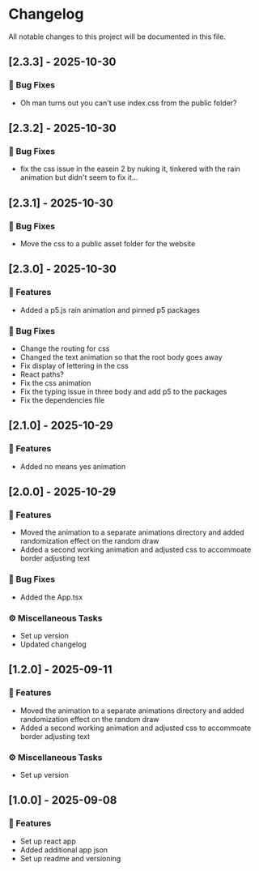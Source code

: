 # Changelog

All notable changes to this project will be documented in this file.

## [2.3.3] - 2025-10-30

### 🐛 Bug Fixes

- Oh man turns out you can't use index.css from the public folder?

## [2.3.2] - 2025-10-30

### 🐛 Bug Fixes

- fix the css issue in the easein 2 by nuking it, tinkered with the rain animation but didn't seem to fix it...

## [2.3.1] - 2025-10-30

### 🐛 Bug Fixes

- Move the css to a public asset folder for the website

## [2.3.0] - 2025-10-30

### 🚀 Features

- Added a p5.js rain animation and pinned p5 packages

### 🐛 Bug Fixes

- Change the routing for css
- Changed the text animation so that the root body goes away
- Fix display of lettering in the css
- React paths?
- Fix the css animation
- Fix the typing issue in three body and add p5 to the packages
- Fix the dependencies file

## [2.1.0] - 2025-10-29

### 🚀 Features

- Added no means yes animation

## [2.0.0] - 2025-10-29

### 🚀 Features

- Moved the animation to a separate animations directory and added randomization effect on the random draw
- Added a second working animation and adjusted css to accommoate border adjusting text

### 🐛 Bug Fixes

- Added the App.tsx

### ⚙️ Miscellaneous Tasks

- Set up version
- Updated changelog


## [1.2.0] - 2025-09-11

### 🚀 Features

- Moved the animation to a separate animations directory and added randomization effect on the random draw
- Added a second working animation and adjusted css to accommoate border adjusting text

### ⚙️ Miscellaneous Tasks

- Set up version

## [1.0.0] - 2025-09-08

### 🚀 Features

- Set up react app
- Added additional app json
- Set up readme and versioning

<!-- generated by git-cliff -->
